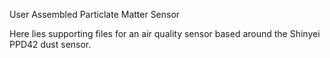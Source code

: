 User Assembled Particlate Matter Sensor

Here lies supporting files for an air quality sensor based around the Shinyei PPD42 dust sensor.
